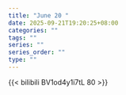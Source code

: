 ```yaml
---
title: "June 20 "
date: 2025-09-21T19:20:25+08:00
categories: ""
tags: ""
series: ""
series_order: ""
type: ""
---
```



{{< bilibili BV1od4y1i7tL 80 >}}

